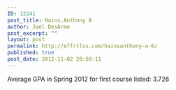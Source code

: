 ```yaml
---
ID: 12241
post_title: Hains,Anthony A
author: Joel DesArmo
post_excerpt: ""
layout: post
permalink: http://effrtlss.com/hainsanthony-a-6/
published: true
post_date: 2012-11-02 20:50:11
---
```

<p>Average GPA in Spring 2012 for first course listed: 3.726</p>
